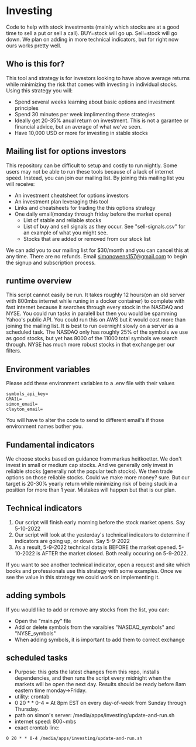 # Investing
Code to help with stock investments (mainly which stocks are at a good time to sell a put or sell a call). BUY=stock will go up. Sell=stock will go down. We plan on adding in more technical indicators, but for right now ours works pretty well.


## Who is this for?
This tool and strategy is for investors looking to have above average returns while minimizing the risk that comes with investing in individual stocks. Using this strategy you will:
* Spend several weeks learning about basic options and investment principles
* Spend 30 minutes per week implimenting these strategies
* Ideally get 20-35% anual return on investment. This is not a garantee or financial advice, but an average of what we've seen. 
* Have 10,000 USD or more for investing in stable stocks

## Mailing list for options investors
This repository can be difficult to setup and costly to run nightly. Some users may not be able to run these tools because of a lack of internet speed. Instead, 
you can join our mailing list. By joining this mailing list you will receive:
* An investment cheatsheet for options investors
* An investment plan leveraging this tool
* Links and cheatsheets for trading the this options strategy
* One daily email(monday through friday before the market opens)
    * List of stable and reliable stocks
    * List of buy and sell signals as they occur. See "sell-signals.csv" for an example of what you might see.
    * Stocks that are added or removed from our stock list


We can add you to our mailing list for $30/month and you can cancel this at any time. There are no refunds. Email simonowens157@gmail.com to begin the signup and subscription process. 
## runtime overview
This script cannot easily be run. It takes roughly 12 hours(on an old server with 800mbs internet while runing in a docker container) to complete with fast internet because it searches through every stock in the NASDAQ and NYSE. You could run tasks in paralell but then you would be spamming Yahoo's public API. You could run this on AWS but it would cost more than joining the mailing list. It is best to run overnight slowly on a server as a scheduled task. The NASDAQ only has roughly 25% of the symbols we use as good stocks, but yet has 8000 of the 11000 total symbols we search through. NYSE has much more robust stocks in that exchange per our filters. 
## Environment variables
Please add these environment variables to a .env file with their values
```
symbols_api_key=
GMAIL=
simon_email=
clayton_email=
```
You will have to alter the code to send to different email's if those environment names bother you.

## Fundamental indicators
We choose stocks based on guidance from markus heitkoetter. We don't invest in small or medium cap stocks. And we generally only invest in reliable stocks (generally not the popular tech stocks). We then trade options on those reliable stocks. Could we make more money? sure. But our target is 20-30% yearly return while minimizing risk of being stuck in a position for more than 1 year. Mistakes will happen but that is our plan.
## Technical indicators
1. Our script will finish early morning before the stock market opens. Say 5-10-2022
2. Our script will look at the yesterday's technical indicators to determine if indicators are going up, or down. Say 5-9-2022
3. As a result, 5-9-2022 technical data is BEFORE the market opened. 5-10-2022 is AFTER the market closed. Both really occuring on 5-9-2022. 


If you want to see another technical indicator, open a request and site which books and professionals use this strategy with some examples. Once we see the value in this strategy we could work on implementing it.
## adding symbols
If you would like to add or remove any stocks from the list, you can:
* Open the "main.py" file
* Add or delete symbols from the varaibles "NASDAQ_symbols" and "NYSE_symbols"
* When adding symbols, it is important to add them to correct exchange

## scheduled tasks
* Purpose: this gets the latest changes from this repo, installs dependencies, and then runs the script every midnight when the markets will be open the next day. Results should be ready before 8am eastern time monday->Friday.
* utility: crontab
* 0 20 * * 0-4      = At 8pm EST on every day-of-week from Sunday through Thursday.
* path on simon's server: /media/apps/investing/update-and-run.sh
* internet speed: 800~mbs
* exact crontab line:
```
0 20 * * 0-4 /media/apps/investing/update-and-run.sh
```